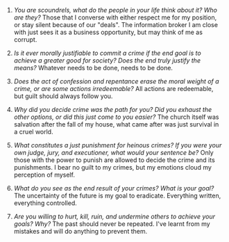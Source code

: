 

1. *You are scoundrels, what do the people in your life think about it? Who are they?*
   Those that I converse with either respect me for my position, or stay silent because of our "deals". The information broker I am close with just sees it as a business opportunity, but may think of me as corrupt.

2. *Is it ever morally justifiable to commit a crime if the end goal is to achieve a greater good for society? Does the end truly justify the means?*
   Whatever needs to be done, needs to be done.

3. *Does the act of confession and repentance erase the moral weight of a crime, or are some actions irredeemable?*
   All actions are redeemable, but guilt should always follow you.

4. *Why did you decide crime was the path for you? Did you exhaust the other options, or did this just come to you easier?*
   The church itself was salvation after the fall of my house, what came after was just survival in a cruel world.
   
5. *What constitutes a just punishment for heinous crimes? If you were your own judge, jury, and executioner, what would your sentence be?*
   Only those with the power to punish are allowed to decide the crime and its punishments. I bear no guilt to my crimes, but my emotions cloud my perception of myself.

6. *What do you see as the end result of your crimes? What is your goal?*
   The uncertainty of the future is my goal to eradicate. Everything written, everything controlled.

7. *Are you willing to hurt, kill, ruin, and undermine others to achieve your goals? Why?*
   The past should never be repeated. I've learnt from my mistakes and will do anything to prevent them.